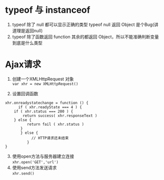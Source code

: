 # typeof 与 instanceof
1. typeof 除了 null 都可以显示正确的类型  typeof null 返回 Object 是个Bug(讲道理是返回null)
2. typeof 除了函数返回 function 其余的都返回 Object，所以不能准确判断变量到底是什么类型


# Ajax请求

1. 创建一个XMLHttpRequest 对象  
`
var xhr = new XMLHttpRequest()
`

2. 设置回调函数
```
xhr.onreadystatechange = function () {
      if ( xhr.readyState === 4 ) {
	if ( xhr.status === 200 ) {
		return success( xhr.responseText )
	} else {
	      return fail ( xhr.status )  
	   }
       } else {
          	// HTTP请求还未结束
          }
}
```

3. 使用open方法与服务器建立连接  
`
xhr.open('GET','url')
`
5. 使用send方法发送请求  
`xhr.send()`

